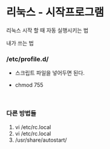 # 리눅스 - 시작프로그램

리눅스 시작 할 때 자동 실행시키는 법

내가 쓰는 법

### /etc/profile.d/

- 스크립트 파일을 넣어두면 된다.

- chmod 755

&nbsp;

### 다른 방법들

1. vi /etc/rc.local
2. vi /etc/rc.local
3. /usr/share/autostart/
